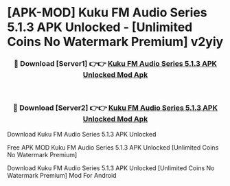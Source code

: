 # [APK-MOD] Kuku FM  Audio Series 5.1.3 APK Unlocked - [Unlimited Coins No Watermark Premium] v2yiy



<div align="center">
<h3>🔴 Download [Server1] 👉👉 <a href="https://momento.my/?title=Kuku_FM__Audio_Series_5.1.3_APK_Unlocked">Kuku FM  Audio Series 5.1.3 APK Unlocked Mod Apk</a></h3><br>

<h3>🔴 Download [Server2] 👉👉 <a href="https://momento.my/?title=Kuku_FM__Audio_Series_5.1.3_APK_Unlocked">Kuku FM  Audio Series 5.1.3 APK Unlocked Mod Apk</a></h3>
</div>



Download Kuku FM  Audio Series 5.1.3 APK Unlocked 

Free APK MOD Kuku FM  Audio Series 5.1.3 APK Unlocked [Unlimited Coins No Watermark Premium]

Download Kuku FM  Audio Series 5.1.3 APK Unlocked [Unlimited Coins No Watermark Premium] Mod For Android
